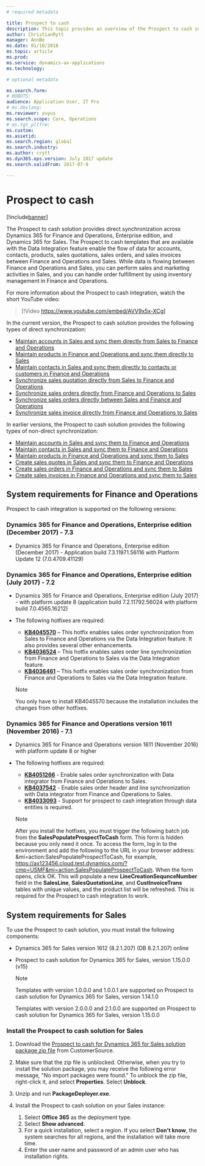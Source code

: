 ```yaml
---
# required metadata

title: Prospect to cash
description: This topic provides an overview of the Prospect to cash solution between Microsoft Dynamics 365 for Finance and Operations, Enterprise edition, and Microsoft Dynamics 365 for Sales. 
author: ChristianRytt 
manager: AnnBe
ms.date: 01/10/2018
ms.topic: article
ms.prod: 
ms.service: dynamics-ax-applications
ms.technology: 

# optional metadata

ms.search.form: 
# ROBOTS: 
audience: Application User, IT Pro
# ms.devlang: 
ms.reviewer: yuyus
ms.search.scope: Core, Operations
# ms.tgt_pltfrm: 
ms.custom: 
ms.assetid: 
ms.search.region: global
ms.search.industry: 
ms.author: crytt
ms.dyn365.ops.version: July 2017 update 
ms.search.validFrom: 2017-07-8

---
```


# Prospect to cash

[!include[banner](../includes/banner.md)]

The Prospect to cash solution provides direct synchronization across Dynamics 365 for Finance and Operations, Enterprise edition, and Dynamics 365 for Sales. The Prospect to cash templates that are available with the Data Integration feature enable the flow of data for accounts, contacts, products, sales quotations, sales orders, and sales invoices between Finance and Operations and Sales. While data is flowing between Finance and Operations and Sales, you can perform sales and marketing activities in Sales, and you can handle order fulfillment by using inventory management in Finance and Operations. 

For more information about the Prospect to cash integration, watch the short YouTube video:

> [!Video https://www.youtube.com/embed/AVV9x5x-XCg]

In the current version, the Prospect to cash solution provides the following types of direct synchronization:

- [Maintain accounts in Sales and sync them directly from Sales to Finance and Operations](accounts-template-mapping-direct.md)
- [Maintain products in Finance and Operations and sync them directly to Sales](products-template-mapping-direct.md)
- [Maintain contacts in Sales and sync them directly to contacts or customers in Finance and Operations](contacts-template-mapping-direct.md)
- [Synchronize sales quotation directly from Sales to Finance and Operations](sales-quotation-template-mapping-sales-fin.md)
- [Synchronize sales orders directly from Finance and Operations to Sales](sales-order-template-mapping-direct.md)
- [Synchronize sales orders directly between Sales and Finance and Operations](sales-order-template-mapping-direct-two-ways.md)
- [Synchronize sales invoice directly from Finance and Operations to Sales](sales-invoice-template-mapping-direct.md)

In earlier versions, the Prospect to cash solution provides the following types of non-direct synchronization:

- [Maintain accounts in Sales and sync them to Finance and Operations](accounts-template-mapping.md)
- [Maintain contacts in Sales and sync them to Finance and Operations](contacts-template-mapping.md)
- [Maintain products in Finance and Operations and sync them to Sales](products-template-mapping.md)
- [Create sales quotes in Sales and sync them to Finance and Operations](sales-quotation-template-mapping.md)
- [Create sales orders in Finance and Operations and sync them to Sales](sales-order-template-mapping.md)
- [Create sales invoices in Finance and Operations and sync them to Sales](sales-invoice-template-mapping.md)

## System requirements for Finance and Operations

Prospect to cash integration is supported on the following versions:

### Dynamics 365 for Finance and Operations, Enterprise edition (December 2017) - 7.3

- Dynamics 365 for Finance and Operations, Enterprise edition (December 2017) - Application build 7.3.11971.56116 with Platform Update 12 (7.0.4709.41129)

### Dynamics 365 for Finance and Operations, Enterprise edition (July 2017) - 7.2

- Dynamics 365 for Finance and Operations, Enterprise edition (July 2017) - with platform update 8 (application build 7.2.11792.56024 with platform build 7.0.4565.16212)
- The following hotfixes are required:

    - **[KB4045570](https://fix.lcs.dynamics.com/Issue/Resolved?kb=4045570&bugId=3851320&qc=ac1145034fd04ab71ccc4d14aa012f245176712c9af7c36bb77a118726d46160)** – This hotfix enables sales order synchronization from Sales to Finance and Operations via the Data Integration feature. It also provides several other enhancements.
    - **[KB4036524](https://fix.lcs.dynamics.com/Issue/Resolved?kb=4036524&bugId=3847504&qc=e2fcfae08b1a5d5ce9f53f330e8c212b0636c375368ff7d8d9b5ec6701523ad2)** – This hotfix enables sales order line synchronization from Finance and Operations to Sales via the Data Integration feature.
    - **[KB4036461](https://fix.lcs.dynamics.com/Issue/Resolved?kb=4036461&bugId=3847029&qc=e2fcfae08b1a5d5ce9f53f330e8c212b0636c375368ff7d8d9b5ec6701523ad2)** – This hotfix enables sales order synchronization from Finance and Operations to Sales via the Data Integration feature.

    > [!NOTE]
    > You only have to install KB4045570 because the installation includes the changes from other hotfixes. 

### Dynamics 365 for Finance and Operations version 1611 (November 2016) - 7.1

- Dynamics 365 for Finance and Operations version 1611 (November 2016)  with platform update 8 or higher

- The following hotfixes are required:

    - **[KB4051266](https://fix.lcs.dynamics.com/Issue/Resolved?kb=4051266&bugId=3863566&qc=ee80faaa7bc6c77b368d5eaf456c9c08e0b9fba5903a7b6fd8c13756c3a4b757)** - Enable sales order synchronization with Data integrator from Finance and Operations to Sales. 
    - **[KB4037542](https://fix.lcs.dynamics.com/Issue/Resolved?kb=4037542&bugId=3848253&qc=8323b93c15280172c5ab4159e0256e37104ced1729462c91ab2f7d00cb8d419c)** - Enable sales order header and line synchronization with Data integrator from Finance and Operations to Sales.
    - **[KB4033093](https://fix.lcs.dynamics.com/Issue/Resolved?kb=4033093&bugId=3824604&qc=bd7e15e1fb56066b3a82ce48b691cf1ffbc934a7473fa888545b2211a8d416c5)** - Support for prospect to cash integration through data entities is required.
    
    > [!NOTE]
    > After you install the hotfixes, you must trigger the following batch job from the **SalesPopulateProspectToCash** form. This form is hidden because you only need it once. To access the form, log in to the environment and add the following to the URL in your browser address: &mi=action:SalesPopulateProspectToCash, for example, https://ax123456.cloud.test.dynamics.com/?cmp=USMF&mi=action:SalesPopulateProspectToCash. When the form opens, click OK. This will populate a new **LineCreationSequnceNumber** field in the **SalesLine**, **SalesQuotationLine**, and **CustInvoiceTrans** tables with unique values, and the product list will be refreshed. This is required for the Prospect to cash integration to work.


## System requirements for Sales

To use the Prospect to cash solution, you must install the following components:

- Dynamics 365 for Sales version 1612 (8.2.1.207) (DB 8.2.1.207) online
- Prospect to cash solution for Dynamics 365 for Sales, version 1.15.0.0 (v15) 

   > [!NOTE]
   >
   > Templates with version 1.0.0.0 and 1.0.0.1 are supported on Prospect to cash solution for Dynamics 365 for Sales, version 1.14.1.0
   >
   > Templates with version 2.0.0.0 and 2.1.0.0 are supported on Prospect to cash solution for Dynamics 365 for Sales, version 1.15.0.0

### Install the Prospect to cash solution for Sales

1. Download the [Prospect to cash for Dynamics 365 for Sales solution package zip file](https://mbs.microsoft.com/customersource/Global/365Enterprise/downloads/product-releases/MD365FNOPENTProspectToCash) from CustomerSource.
2. Make sure that the zip file is unblocked. Otherwise, when you try to install the solution package, you may receive the following error message, "No import packages were found." To unblock the zip file, right-click it, and select **Properties**. Select **Unblock**.
3. Unzip and run **PackageDeployer.exe**.
4. Install the Prospect to cash solution on your Sales instance:

    1. Select **Office 365** as the deployment type.
    2. Select **Show advanced**.
    3. For a quick installation, select a region. If you select **Don't know**, the system searches for all regions, and the installation will take more time.
    4. Enter the user name and password of an admin user who has installation rights.


